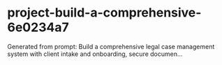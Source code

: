 # project-build-a-comprehensive-6e0234a7
Generated from prompt: Build a comprehensive legal case management system with client intake and onboarding, secure documen...
